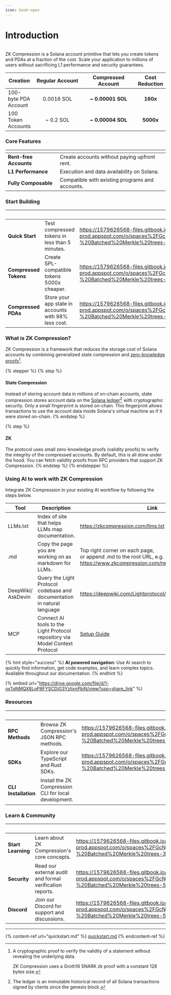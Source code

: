 ```yaml
---
icon: book-open
---
```


# Introduction

<figure><img src="https://1579626568-files.gitbook.io/~/files/v0/b/gitbook-x-prod.appspot.com/o/spaces%2FGcNj6jjKQBC0HgPwNdGy%2Fuploads%2FUSHRVTOe2wsILog8ttiB%2Fbanner-current.png?alt=media&#x26;token=328bffb3-ddc4-4839-80a5-adcdb20c787e" alt=""><figcaption></figcaption></figure>

ZK Compression is a Solana account primitive that lets you create tokens and PDAs at a fraction of the cost. Scale your application to millions of users without sacrificing L1 performance and security guarantees.

<table><thead><tr><th valign="middle">Creation</th><th width="200" align="center">Regular Account</th><th width="200" align="center">Compressed Account</th><th align="center">Cost Reduction</th></tr></thead><tbody><tr><td valign="middle">100-byte PDA Account</td><td align="center">0.0016 SOL</td><td align="center"><strong>~ 0.00001 SOL</strong></td><td align="center"><strong>160x</strong></td></tr><tr><td valign="middle">100 Token Accounts</td><td align="center">~ 0.2 SOL</td><td align="center"><strong>~ 0.00004 SOL</strong></td><td align="center"><strong>5000x</strong></td></tr></tbody></table>

### Core Features

<table data-view="cards"><thead><tr><th></th><th></th></tr></thead><tbody><tr><td><strong>Rent-free Accounts</strong></td><td>Create accounts without paying upfront rent.</td></tr><tr><td><strong>L1 Performance</strong></td><td>Execution and data availability on Solana.</td></tr><tr><td><strong>Fully Composable</strong></td><td>Compatible with existing programs and accounts.</td></tr></tbody></table>

### Start Building

<table data-view="cards" data-full-width="false"><thead><tr><th></th><th></th><th data-hidden data-card-cover-dark data-type="image">Cover image (dark)</th><th data-hidden data-card-target data-type="content-ref"></th><th data-hidden data-card-cover data-type="image"></th></tr></thead><tbody><tr><td><strong>Quick Start</strong></td><td>Test compressed tokens in less than 5 minutes.</td><td><a href="https://1579626568-files.gitbook.io/~/files/v0/b/gitbook-x-prod.appspot.com/o/spaces%2FGcNj6jjKQBC0HgPwNdGy%2Fuploads%2FGkMvYJwRiYhqQ86W3cp9%2FLight%20Protocol%20v2%20-%20Batched%20Merkle%20trees-8.png?alt=media&#x26;token=700b2a3a-4597-4f65-aa85-b62ba590056b">https://1579626568-files.gitbook.io/~/files/v0/b/gitbook-x-prod.appspot.com/o/spaces%2FGcNj6jjKQBC0HgPwNdGy%2Fuploads%2FGkMvYJwRiYhqQ86W3cp9%2FLight%20Protocol%20v2%20-%20Batched%20Merkle%20trees-8.png?alt=media&#x26;token=700b2a3a-4597-4f65-aa85-b62ba590056b</a></td><td><a href="quickstart.md">quickstart.md</a></td><td><a href="https://1579626568-files.gitbook.io/~/files/v0/b/gitbook-x-prod.appspot.com/o/spaces%2FGcNj6jjKQBC0HgPwNdGy%2Fuploads%2Fp6Q0zEkHR6MPdGchrbNo%2FLight%20Protocol%20v2%20-%20Batched%20Merkle%20trees-7.png?alt=media&#x26;token=f6723b77-12df-4634-b238-a28186024e35">https://1579626568-files.gitbook.io/~/files/v0/b/gitbook-x-prod.appspot.com/o/spaces%2FGcNj6jjKQBC0HgPwNdGy%2Fuploads%2Fp6Q0zEkHR6MPdGchrbNo%2FLight%20Protocol%20v2%20-%20Batched%20Merkle%20trees-7.png?alt=media&#x26;token=f6723b77-12df-4634-b238-a28186024e35</a></td></tr><tr><td><strong>Compressed Tokens</strong></td><td>Create SPL-compatible tokens 5000x cheaper.</td><td><a href="https://1579626568-files.gitbook.io/~/files/v0/b/gitbook-x-prod.appspot.com/o/spaces%2FGcNj6jjKQBC0HgPwNdGy%2Fuploads%2FHQgDwK30KgGw7vcmk8vN%2FLight%20Protocol%20v2%20-%20Batched%20Merkle%20trees-54.png?alt=media&#x26;token=be336859-7dec-4770-9d1c-325f187a6f7d">https://1579626568-files.gitbook.io/~/files/v0/b/gitbook-x-prod.appspot.com/o/spaces%2FGcNj6jjKQBC0HgPwNdGy%2Fuploads%2FHQgDwK30KgGw7vcmk8vN%2FLight%20Protocol%20v2%20-%20Batched%20Merkle%20trees-54.png?alt=media&#x26;token=be336859-7dec-4770-9d1c-325f187a6f7d</a></td><td><a href="broken-reference">Broken link</a></td><td><a href="https://1579626568-files.gitbook.io/~/files/v0/b/gitbook-x-prod.appspot.com/o/spaces%2FGcNj6jjKQBC0HgPwNdGy%2Fuploads%2FsSaim32kr2ETri4nJ7J5%2FLight%20Protocol%20v2%20-%20Batched%20Merkle%20trees-39.png?alt=media&#x26;token=183ca00a-378f-4722-8d30-44f99a76cb0f">https://1579626568-files.gitbook.io/~/files/v0/b/gitbook-x-prod.appspot.com/o/spaces%2FGcNj6jjKQBC0HgPwNdGy%2Fuploads%2FsSaim32kr2ETri4nJ7J5%2FLight%20Protocol%20v2%20-%20Batched%20Merkle%20trees-39.png?alt=media&#x26;token=183ca00a-378f-4722-8d30-44f99a76cb0f</a></td></tr><tr><td><strong>Compressed PDAs</strong></td><td>Store your app state in accounts with 98% less cost.</td><td><a href="https://1579626568-files.gitbook.io/~/files/v0/b/gitbook-x-prod.appspot.com/o/spaces%2FGcNj6jjKQBC0HgPwNdGy%2Fuploads%2F6pYElx7t2WBzDFDfd5LN%2FLight%20Protocol%20v2%20-%20Batched%20Merkle%20trees-55.png?alt=media&#x26;token=b7359ec0-2601-450c-a06c-1ad671e4675e">https://1579626568-files.gitbook.io/~/files/v0/b/gitbook-x-prod.appspot.com/o/spaces%2FGcNj6jjKQBC0HgPwNdGy%2Fuploads%2F6pYElx7t2WBzDFDfd5LN%2FLight%20Protocol%20v2%20-%20Batched%20Merkle%20trees-55.png?alt=media&#x26;token=b7359ec0-2601-450c-a06c-1ad671e4675e</a></td><td><a href="broken-reference">Broken link</a></td><td><a href="https://1579626568-files.gitbook.io/~/files/v0/b/gitbook-x-prod.appspot.com/o/spaces%2FGcNj6jjKQBC0HgPwNdGy%2Fuploads%2FZCfxL5i0WXI4hoi6vJWz%2FLight%20Protocol%20v2%20-%20Batched%20Merkle%20trees-40.png?alt=media&#x26;token=d24c15a9-0cd1-4cfb-a17b-3382b69d175f">https://1579626568-files.gitbook.io/~/files/v0/b/gitbook-x-prod.appspot.com/o/spaces%2FGcNj6jjKQBC0HgPwNdGy%2Fuploads%2FZCfxL5i0WXI4hoi6vJWz%2FLight%20Protocol%20v2%20-%20Batched%20Merkle%20trees-40.png?alt=media&#x26;token=d24c15a9-0cd1-4cfb-a17b-3382b69d175f</a></td></tr></tbody></table>

### What is ZK Compression? <a href="#zk-and-compression-in-a-nutshell" id="zk-and-compression-in-a-nutshell"></a>

ZK Compression is a framework that reduces the storage cost of Solana accounts by combining generalized state compression and [zero-knowledge proofs](#user-content-fn-1)[^1].

{% stepper %}
{% step %}
#### State Compression

Instead of storing account data in millions of on-chain accounts, state compression stores account data on the [Solana ledger](#user-content-fn-2)[^2] with cryptographic security. Only a small fingerprint is stored on-chain. This fingerprint allows transactions to use the account data inside Solana's virtual machine as if it were stored on-chain.&#x20;
{% endstep %}

{% step %}
#### ZK

The protocol uses small zero-knowledge proofs (validity proofs) to verify the integrity of the compressed accounts. By default, this is all done under the hood. You can fetch validity proofs from RPC providers that support ZK Compression.
{% endstep %}
{% endstepper %}

### Using AI to work with ZK Compression

Integrate ZK Compression in your existing AI workflow by following the steps below.

<table><thead><tr><th width="125.25">Tool</th><th width="313">Description</th><th>Link</th></tr></thead><tbody><tr><td>LLMs.txt</td><td>Index of site that helps LLMs map documentation.</td><td><a href="https://zkcompression.com/llms.txt">https://zkcompression.com/llms.txt</a></td></tr><tr><td>.md</td><td>Copy the page you are working on as markdown for LLMs. </td><td>Top right corner on each page, <br>or append .md to the root URL, e.g. <a href="https://www.zkcompression.com/references/whitepaper.md">https://www.zkcompression.com/references/whitepaper.md</a></td></tr><tr><td>DeepWiki/<br>AskDevin</td><td>Query the Light Protocol codebase and documentation in natural language</td><td><a href="https://deepwiki.com/Lightprotocol/light-protocol/1-overview">https://deepwiki.com/Lightprotocol/light-protocol</a></td></tr><tr><td>MCP</td><td>Connect AI tools to the Light Protocol repository via Model Context Protocol</td><td><a href="references/ai-tools-guide.md#mcp">Setup Guide</a></td></tr></tbody></table>

{% hint style="success" %}
**AI powered navigation**: Use AI search to quickly find information, get code examples, and learn complex topics. Available throughout our documentation.
{% endhint %}

{% embed url="https://drive.google.com/file/d/1-oxTqNMQX8LqP8FYSCDiG3YzIixnPbiN/view?usp=share_link" %}

### Resources

<table data-view="cards"><thead><tr><th></th><th></th><th data-hidden data-type="image">Cover image (dark)</th><th data-hidden data-card-cover data-type="image"></th><th data-hidden data-card-target data-type="content-ref"></th><th data-hidden data-type="image">Cover image (dark)</th><th data-hidden data-card-cover-dark data-type="image">Cover image (dark)</th></tr></thead><tbody><tr><td><h4>RPC Methods</h4></td><td>Browse ZK Compression's JSON RPC methods.</td><td><a href="https://1579626568-files.gitbook.io/~/files/v0/b/gitbook-x-prod.appspot.com/o/spaces%2FGcNj6jjKQBC0HgPwNdGy%2Fuploads%2F0L3LfsYgT2IAaxXYbEAu%2FLight%20Protocol%20v2%20-%20Batched%20Merkle%20trees-62.png?alt=media&#x26;token=7de0d473-4738-4ab4-9fa4-f6aa18df8f99">https://1579626568-files.gitbook.io/~/files/v0/b/gitbook-x-prod.appspot.com/o/spaces%2FGcNj6jjKQBC0HgPwNdGy%2Fuploads%2F0L3LfsYgT2IAaxXYbEAu%2FLight%20Protocol%20v2%20-%20Batched%20Merkle%20trees-62.png?alt=media&#x26;token=7de0d473-4738-4ab4-9fa4-f6aa18df8f99</a></td><td><a href="https://1579626568-files.gitbook.io/~/files/v0/b/gitbook-x-prod.appspot.com/o/spaces%2FGcNj6jjKQBC0HgPwNdGy%2Fuploads%2F1TcCU4TltqGsgSm7VtUM%2FLight%20Protocol%20v2%20-%20Batched%20Merkle%20trees-9.png?alt=media&#x26;token=a90b7102-f807-4be1-9b2e-ef57e33e4fa5">https://1579626568-files.gitbook.io/~/files/v0/b/gitbook-x-prod.appspot.com/o/spaces%2FGcNj6jjKQBC0HgPwNdGy%2Fuploads%2F1TcCU4TltqGsgSm7VtUM%2FLight%20Protocol%20v2%20-%20Batched%20Merkle%20trees-9.png?alt=media&#x26;token=a90b7102-f807-4be1-9b2e-ef57e33e4fa5</a></td><td><a href="resources/json-rpc-methods/">json-rpc-methods</a></td><td><a href="https://1579626568-files.gitbook.io/~/files/v0/b/gitbook-x-prod.appspot.com/o/spaces%2FGcNj6jjKQBC0HgPwNdGy%2Fuploads%2F0L3LfsYgT2IAaxXYbEAu%2FLight%20Protocol%20v2%20-%20Batched%20Merkle%20trees-62.png?alt=media&#x26;token=7de0d473-4738-4ab4-9fa4-f6aa18df8f99">https://1579626568-files.gitbook.io/~/files/v0/b/gitbook-x-prod.appspot.com/o/spaces%2FGcNj6jjKQBC0HgPwNdGy%2Fuploads%2F0L3LfsYgT2IAaxXYbEAu%2FLight%20Protocol%20v2%20-%20Batched%20Merkle%20trees-62.png?alt=media&#x26;token=7de0d473-4738-4ab4-9fa4-f6aa18df8f99</a></td><td><a href="https://1579626568-files.gitbook.io/~/files/v0/b/gitbook-x-prod.appspot.com/o/spaces%2FGcNj6jjKQBC0HgPwNdGy%2Fuploads%2FzBwezjBGywI8tsI1m6Wo%2FLight%20Protocol%20v2%20-%20Batched%20Merkle%20trees-10.png?alt=media&#x26;token=f8173fef-f01b-4508-bc65-da4b71611953">https://1579626568-files.gitbook.io/~/files/v0/b/gitbook-x-prod.appspot.com/o/spaces%2FGcNj6jjKQBC0HgPwNdGy%2Fuploads%2FzBwezjBGywI8tsI1m6Wo%2FLight%20Protocol%20v2%20-%20Batched%20Merkle%20trees-10.png?alt=media&#x26;token=f8173fef-f01b-4508-bc65-da4b71611953</a></td></tr><tr><td><h4>SDKs</h4></td><td>Explore our TypeScript and Rust SDKs.</td><td><a href="https://1579626568-files.gitbook.io/~/files/v0/b/gitbook-x-prod.appspot.com/o/spaces%2FGcNj6jjKQBC0HgPwNdGy%2Fuploads%2F8PAo4BLl9HKSNDBCoKiM%2FLight%20Protocol%20v2%20-%20Batched%20Merkle%20trees-63.png?alt=media&#x26;token=d1cbfc7e-784c-4af8-95d1-4530ca30ce41">https://1579626568-files.gitbook.io/~/files/v0/b/gitbook-x-prod.appspot.com/o/spaces%2FGcNj6jjKQBC0HgPwNdGy%2Fuploads%2F8PAo4BLl9HKSNDBCoKiM%2FLight%20Protocol%20v2%20-%20Batched%20Merkle%20trees-63.png?alt=media&#x26;token=d1cbfc7e-784c-4af8-95d1-4530ca30ce41</a></td><td><a href="https://1579626568-files.gitbook.io/~/files/v0/b/gitbook-x-prod.appspot.com/o/spaces%2FGcNj6jjKQBC0HgPwNdGy%2Fuploads%2F9wtUbCuXyk9EdBbcEc5r%2FLight%20Protocol%20v2%20-%20Batched%20Merkle%20trees-73.png?alt=media&#x26;token=939fe130-1260-4189-abc1-15f76c0c5ca8">https://1579626568-files.gitbook.io/~/files/v0/b/gitbook-x-prod.appspot.com/o/spaces%2FGcNj6jjKQBC0HgPwNdGy%2Fuploads%2F9wtUbCuXyk9EdBbcEc5r%2FLight%20Protocol%20v2%20-%20Batched%20Merkle%20trees-73.png?alt=media&#x26;token=939fe130-1260-4189-abc1-15f76c0c5ca8</a></td><td><a href="resources/sdks/">sdks</a></td><td><a href="https://1579626568-files.gitbook.io/~/files/v0/b/gitbook-x-prod.appspot.com/o/spaces%2FGcNj6jjKQBC0HgPwNdGy%2Fuploads%2F8PAo4BLl9HKSNDBCoKiM%2FLight%20Protocol%20v2%20-%20Batched%20Merkle%20trees-63.png?alt=media&#x26;token=d1cbfc7e-784c-4af8-95d1-4530ca30ce41">https://1579626568-files.gitbook.io/~/files/v0/b/gitbook-x-prod.appspot.com/o/spaces%2FGcNj6jjKQBC0HgPwNdGy%2Fuploads%2F8PAo4BLl9HKSNDBCoKiM%2FLight%20Protocol%20v2%20-%20Batched%20Merkle%20trees-63.png?alt=media&#x26;token=d1cbfc7e-784c-4af8-95d1-4530ca30ce41</a></td><td><a href="https://1579626568-files.gitbook.io/~/files/v0/b/gitbook-x-prod.appspot.com/o/spaces%2FGcNj6jjKQBC0HgPwNdGy%2Fuploads%2FVq9vW8vKJPsdnZFtBCyU%2FLight%20Protocol%20v2%20-%20Batched%20Merkle%20trees-62.png?alt=media&#x26;token=c16ecd4b-ab93-4667-a9c6-8c6bc16751e8">https://1579626568-files.gitbook.io/~/files/v0/b/gitbook-x-prod.appspot.com/o/spaces%2FGcNj6jjKQBC0HgPwNdGy%2Fuploads%2FVq9vW8vKJPsdnZFtBCyU%2FLight%20Protocol%20v2%20-%20Batched%20Merkle%20trees-62.png?alt=media&#x26;token=c16ecd4b-ab93-4667-a9c6-8c6bc16751e8</a></td></tr><tr><td><h4>CLI Installation</h4></td><td>Install the ZK Compression CLI for local development.</td><td></td><td><a href="https://1579626568-files.gitbook.io/~/files/v0/b/gitbook-x-prod.appspot.com/o/spaces%2FGcNj6jjKQBC0HgPwNdGy%2Fuploads%2Fv4HYTrTU4aAgl7Sh9Z5R%2FLight%20Protocol%20v2%20-%20Batched%20Merkle%20trees-41.png?alt=media&#x26;token=974c0341-486d-4af2-935b-b06c74e8cac1">https://1579626568-files.gitbook.io/~/files/v0/b/gitbook-x-prod.appspot.com/o/spaces%2FGcNj6jjKQBC0HgPwNdGy%2Fuploads%2Fv4HYTrTU4aAgl7Sh9Z5R%2FLight%20Protocol%20v2%20-%20Batched%20Merkle%20trees-41.png?alt=media&#x26;token=974c0341-486d-4af2-935b-b06c74e8cac1</a></td><td><a href="resources/cli-installation.md">cli-installation.md</a></td><td><a href="https://1579626568-files.gitbook.io/~/files/v0/b/gitbook-x-prod.appspot.com/o/spaces%2FGcNj6jjKQBC0HgPwNdGy%2Fuploads%2FN9pPsKMGlPFLJifzp1ob%2FLight%20Protocol%20v2%20-%20Batched%20Merkle%20trees-68.png?alt=media&#x26;token=83e89c0d-f782-4c31-85b0-39a8c8575308">https://1579626568-files.gitbook.io/~/files/v0/b/gitbook-x-prod.appspot.com/o/spaces%2FGcNj6jjKQBC0HgPwNdGy%2Fuploads%2FN9pPsKMGlPFLJifzp1ob%2FLight%20Protocol%20v2%20-%20Batched%20Merkle%20trees-68.png?alt=media&#x26;token=83e89c0d-f782-4c31-85b0-39a8c8575308</a></td><td><a href="https://1579626568-files.gitbook.io/~/files/v0/b/gitbook-x-prod.appspot.com/o/spaces%2FGcNj6jjKQBC0HgPwNdGy%2Fuploads%2FN9pPsKMGlPFLJifzp1ob%2FLight%20Protocol%20v2%20-%20Batched%20Merkle%20trees-68.png?alt=media&#x26;token=83e89c0d-f782-4c31-85b0-39a8c8575308">https://1579626568-files.gitbook.io/~/files/v0/b/gitbook-x-prod.appspot.com/o/spaces%2FGcNj6jjKQBC0HgPwNdGy%2Fuploads%2FN9pPsKMGlPFLJifzp1ob%2FLight%20Protocol%20v2%20-%20Batched%20Merkle%20trees-68.png?alt=media&#x26;token=83e89c0d-f782-4c31-85b0-39a8c8575308</a></td></tr></tbody></table>

### Learn & Community

<table data-view="cards"><thead><tr><th></th><th></th><th data-hidden data-card-cover data-type="image"></th><th data-hidden data-card-target data-type="content-ref"></th><th data-hidden data-type="image">Cover image (dark)</th><th data-hidden data-card-cover-dark data-type="image">Cover image (dark)</th></tr></thead><tbody><tr><td><h4>Start Learning</h4></td><td>Learn about ZK Compression's core concepts.</td><td><a href="https://1579626568-files.gitbook.io/~/files/v0/b/gitbook-x-prod.appspot.com/o/spaces%2FGcNj6jjKQBC0HgPwNdGy%2Fuploads%2FkCjg0Oe2AmPfj7QW8jQy%2FLight%20Protocol%20v2%20-%20Batched%20Merkle%20trees-38.png?alt=media&#x26;token=c1e16b55-7098-40ad-b214-0a1d8c86efe4">https://1579626568-files.gitbook.io/~/files/v0/b/gitbook-x-prod.appspot.com/o/spaces%2FGcNj6jjKQBC0HgPwNdGy%2Fuploads%2FkCjg0Oe2AmPfj7QW8jQy%2FLight%20Protocol%20v2%20-%20Batched%20Merkle%20trees-38.png?alt=media&#x26;token=c1e16b55-7098-40ad-b214-0a1d8c86efe4</a></td><td><a href="learn/core-concepts/">core-concepts</a></td><td><a href="https://1579626568-files.gitbook.io/~/files/v0/b/gitbook-x-prod.appspot.com/o/spaces%2FGcNj6jjKQBC0HgPwNdGy%2Fuploads%2FHK1vZFG86CkoFL1JPH2q%2FLight%20Protocol%20v2%20-%20Batched%20Merkle%20trees-70.png?alt=media&#x26;token=7da7381c-80c4-468a-9383-31b7c1a16e59">https://1579626568-files.gitbook.io/~/files/v0/b/gitbook-x-prod.appspot.com/o/spaces%2FGcNj6jjKQBC0HgPwNdGy%2Fuploads%2FHK1vZFG86CkoFL1JPH2q%2FLight%20Protocol%20v2%20-%20Batched%20Merkle%20trees-70.png?alt=media&#x26;token=7da7381c-80c4-468a-9383-31b7c1a16e59</a></td><td><a href="https://1579626568-files.gitbook.io/~/files/v0/b/gitbook-x-prod.appspot.com/o/spaces%2FGcNj6jjKQBC0HgPwNdGy%2Fuploads%2FHK1vZFG86CkoFL1JPH2q%2FLight%20Protocol%20v2%20-%20Batched%20Merkle%20trees-70.png?alt=media&#x26;token=7da7381c-80c4-468a-9383-31b7c1a16e59">https://1579626568-files.gitbook.io/~/files/v0/b/gitbook-x-prod.appspot.com/o/spaces%2FGcNj6jjKQBC0HgPwNdGy%2Fuploads%2FHK1vZFG86CkoFL1JPH2q%2FLight%20Protocol%20v2%20-%20Batched%20Merkle%20trees-70.png?alt=media&#x26;token=7da7381c-80c4-468a-9383-31b7c1a16e59</a></td></tr><tr><td><h4>Security</h4></td><td>Read our external audit and formal verification reports.</td><td><a href="https://1579626568-files.gitbook.io/~/files/v0/b/gitbook-x-prod.appspot.com/o/spaces%2FGcNj6jjKQBC0HgPwNdGy%2Fuploads%2Fwm5PHEgocrVoG1sdHOiz%2FLight%20Protocol%20v2%20-%20Batched%20Merkle%20trees-53.png?alt=media&#x26;token=e84b606c-a923-4cf0-970f-44952c7ff5be">https://1579626568-files.gitbook.io/~/files/v0/b/gitbook-x-prod.appspot.com/o/spaces%2FGcNj6jjKQBC0HgPwNdGy%2Fuploads%2Fwm5PHEgocrVoG1sdHOiz%2FLight%20Protocol%20v2%20-%20Batched%20Merkle%20trees-53.png?alt=media&#x26;token=e84b606c-a923-4cf0-970f-44952c7ff5be</a></td><td><a href="references/security.md">security.md</a></td><td></td><td><a href="https://1579626568-files.gitbook.io/~/files/v0/b/gitbook-x-prod.appspot.com/o/spaces%2FGcNj6jjKQBC0HgPwNdGy%2Fuploads%2FS2xamP0NScMKBJGD1ynz%2FLight%20Protocol%20v2%20-%20Batched%20Merkle%20trees-2.png?alt=media&#x26;token=2464d566-8809-449d-93ad-174e2e8cfd14">https://1579626568-files.gitbook.io/~/files/v0/b/gitbook-x-prod.appspot.com/o/spaces%2FGcNj6jjKQBC0HgPwNdGy%2Fuploads%2FS2xamP0NScMKBJGD1ynz%2FLight%20Protocol%20v2%20-%20Batched%20Merkle%20trees-2.png?alt=media&#x26;token=2464d566-8809-449d-93ad-174e2e8cfd14</a></td></tr><tr><td><h4><strong>Discord</strong></h4></td><td>Join our Discord for support and discussions.</td><td><a href="https://1579626568-files.gitbook.io/~/files/v0/b/gitbook-x-prod.appspot.com/o/spaces%2FGcNj6jjKQBC0HgPwNdGy%2Fuploads%2FB7fEvpBTt0uI7WOAsD1F%2FLight%20Protocol%20v2%20-%20Batched%20Merkle%20trees-50.png?alt=media&#x26;token=6f2987e7-d912-448e-becf-a1fc82f5ebc0">https://1579626568-files.gitbook.io/~/files/v0/b/gitbook-x-prod.appspot.com/o/spaces%2FGcNj6jjKQBC0HgPwNdGy%2Fuploads%2FB7fEvpBTt0uI7WOAsD1F%2FLight%20Protocol%20v2%20-%20Batched%20Merkle%20trees-50.png?alt=media&#x26;token=6f2987e7-d912-448e-becf-a1fc82f5ebc0</a></td><td><a href="https://discord.com/invite/CYvjBgzRFP">https://discord.com/invite/CYvjBgzRFP</a></td><td></td><td><a href="https://1579626568-files.gitbook.io/~/files/v0/b/gitbook-x-prod.appspot.com/o/spaces%2FGcNj6jjKQBC0HgPwNdGy%2Fuploads%2FbH3BWltluBfzoD6PPbUp%2FLight%20Protocol%20v2%20-%20Batched%20Merkle%20trees-69.png?alt=media&#x26;token=720289a0-caae-4409-a555-b480db740a5d">https://1579626568-files.gitbook.io/~/files/v0/b/gitbook-x-prod.appspot.com/o/spaces%2FGcNj6jjKQBC0HgPwNdGy%2Fuploads%2FbH3BWltluBfzoD6PPbUp%2FLight%20Protocol%20v2%20-%20Batched%20Merkle%20trees-69.png?alt=media&#x26;token=720289a0-caae-4409-a555-b480db740a5d</a></td></tr></tbody></table>

***

{% content-ref url="quickstart.md" %}
[quickstart.md](quickstart.md)
{% endcontent-ref %}

[^1]: A cryptographic proof to verify the validity of a statement without revealing the underlying data.

    ZK Compression uses a Groth16 SNARK zk proof with a constant 128 bytes size.

[^2]: The ledger is an immutable historical record of all Solana transactions signed by clients since the genesis block.
